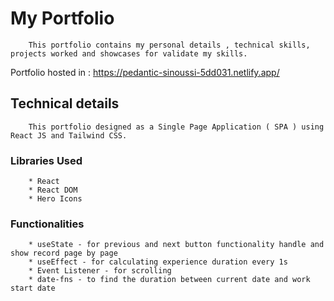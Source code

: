# My Portfolio 

        This portfolio contains my personal details , technical skills, projects worked and showcases for validate my skills.

Portfolio hosted in : https://pedantic-sinoussi-5dd031.netlify.app/

## Technical details
        
        This portfolio designed as a Single Page Application ( SPA ) using React JS and Tailwind CSS.

### Libraries Used
        
        * React
        * React DOM
        * Hero Icons

### Functionalities

        * useState - for previous and next button functionality handle and show record page by page
        * useEffect - for calculating experience duration every 1s 
        * Event Listener - for scrolling
        * date-fns - to find the duration between current date and work start date
